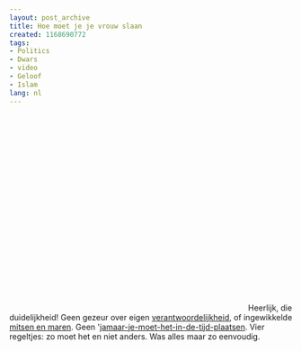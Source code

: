 ```yaml
---
layout: post_archive
title: Hoe moet je je vrouw slaan
created: 1168690772
tags:
- Politics
- Dwars
- video
- Geloof
- Islam
lang: nl
---
```

<object width="425" height="350"><param name="movie" value="http://www.youtube.com/v/Wp3Eam5FX58" /><param name="wmode" value="transparent" /><embed src="http://www.youtube.com/v/Wp3Eam5FX58" type="application/x-shockwave-flash" wmode="transparent" width="425" height="350"></embed></object>Heerlijk, die duidelijkheid! Geen gezeur over eigen [verantwoordelijkheid](http://nl.wikipedia.org/wiki/Humanisme), of ingewikkelde [mitsen en maren](http://nl.wikipedia.org/wiki/Ietsisme). Geen '[jamaar-je-moet-het-in-de-tijd-plaatsen](http://nl.wikipedia.org/wiki/Inquisitie). Vier regeltjes: zo moet het en niet anders. Was alles maar zo eenvoudig. 

